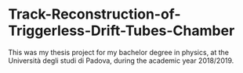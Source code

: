 # Track-Reconstruction-of-Triggerless-Drift-Tubes-Chamber
This was my thesis project for my bachelor degree in physics, at the Università degli studi di Padova, during the academic year 2018/2019.

